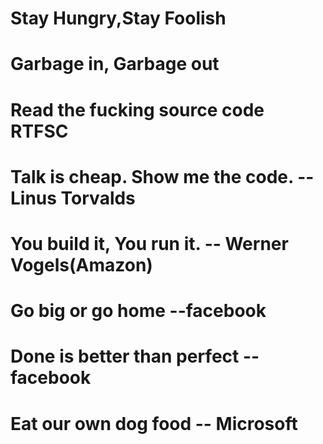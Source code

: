 # Stay Hungry,Stay Foolish
# Garbage in, Garbage out
# Read the fucking source code RTFSC
# Talk is cheap. Show me the code. -- Linus Torvalds
# You build it, You run it. -- Werner Vogels(Amazon)
# Go big or go home --facebook
# Done is better than perfect --facebook
# Eat our own dog food -- Microsoft